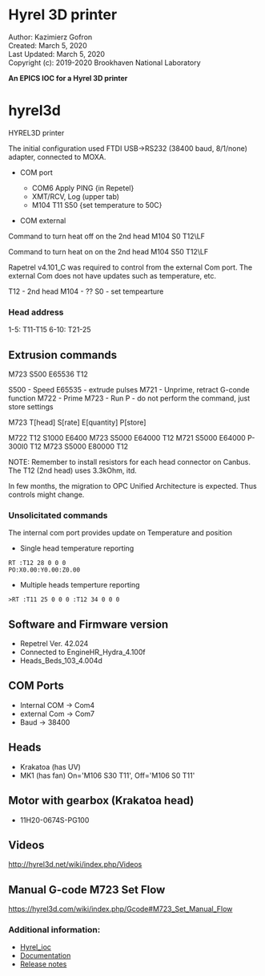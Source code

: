 Hyrel 3D printer
===================

Author: Kazimierz Gofron  
Created: March 5, 2020  
Last Updated: March 5, 2020   
Copyright (c): 2019-2020 Brookhaven National Laboratory  


**An EPICS IOC for a Hyrel 3D printer**


# hyrel3d
HYREL3D printer

The initial configuration used FTDI USB->RS232 (38400 baud, 8/1/none) adapter, connected to MOXA.

* COM port
  * COM6 Apply PING {in Repetel}
  * XMT/RCV, Log (upper tab)
  * M104 T11 S50 {set temperature to 50C}

* COM external

Command to turn heat off on the 2nd head
M104 S0 T12\LF

Command to turn heat on on the 2nd head
M104 S50 T12\LF

Rapetrel v4.101_C was required to control from the external Com port.
The external Com does not have updates such as temperature, etc.

T12 - 2nd head
M104 - ??
S0 - set tempearture

### Head address
1-5: T11-T15
6-10: T21-25


## Extrusion commands
M723 S500 E65536 T12

S500 - Speed
E65535 - extrude pulses
M721 - Unprime, retract G-conde function
M722 - Prime
M723 - Run
P - do not perform the command, just store settings

M723 T[head] S[rate] E[quantity] P[store]


M722 T12 S1000 E6400
M723 S5000 E64000 T12
M721 S5000 E64000 P-300I0 T12
M723 S5000 E80000 T12

NOTE: Remember to install resistors for each head connector on Canbus.
The T12 (2nd head) uses 3.3kOhm, itd.

In few months, the migration to OPC Unified Architecture is expected. Thus controls might change.

### Unsolicitated commands
The internal com port provides update on Temperature and position
* Single head temperature reporting
```
RT :T12 28 0 0 0
PO:X0.00:Y0.00:Z0.00
```

* Multiple heads temperture reporting
```
>RT :T11 25 0 0 0 :T12 34 0 0 0
```


## Software and Firmware version
* Repetrel Ver. 42.024
* Connected to EngineHR_Hydra_4.100f
* Heads_Beds_103_4.004d


## COM Ports
* Internal COM -> Com4
* external Com -> Com7
* Baud -> 38400

## Heads
* Krakatoa (has UV)
* MK1 (has fan) On='M106 S30 T11', Off='M106 S0 T11'

## Motor with gearbox (Krakatoa head)
* 11H20-0674S-PG100

## Videos
http://hyrel3d.net/wiki/index.php/Videos

## Manual G-code M723 Set Flow
https://hyrel3d.com/wiki/index.php/Gcode#M723_Set_Manual_Flow

### Additional information:
* [Hyrel_ioc](https://github.com/kgofron/hyrel3d/blob/master/docs/hyrel3d/hyrel3d.rst)
* [Documentation](https://kgofron.github.io/master/hyrel3d/hyrel3d.html)
* [Release notes](RELEASE.md)
